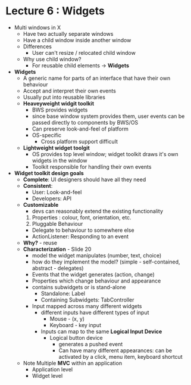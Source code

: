 # Lecture 6 : Widgets
* Multi windows in X
  * Have two actually separate windows
  * Have a child window inside another window
  * Differences
    * User can't resize / relocated child window
  * Why use child window?
    * For reusable child elements -> **Widgets**
* **Widgets**
  * A generic name for parts of an interface that have their own behaviour
  * Accept and interpret their own events
  * Usually put into reusable libraries
  * **Heaveyweight widgit toolkit**
    * BWS provides widgets
    * since base window system provides them, user events can be passed directly to components by BWS/OS
    * Can preserve look-and-feel of platform
    * OS-specific
      * Cross platform support difficult
  * **Lightweight widget toolgit**
    * OS provides top level window; widget toolkit draws it's own widgets in the window
    * Toolkit responsible for handling their own events
* **Widget toolkit design goals**
  * **Complete**: UI designers should have all they need
  * **Consistent**: 
    * User: Look-and-feel
    * Developers: API
  * **Customizable**
    * devs can reasonably extend the existing functionality
    1. Properties : colour, font, orientation, etc.
    2. Pluggable Behaviour
      * Delegate to behaviour to somewhere else 
      * ActionListener: Responding to an event
  * **Why?** - reuse 
  * **Characterization** - Slide 20
    * model the widget manipulates (number, text, choice)
    * how do they implement the model? (simple - self-contained, abstract - delegates)
    * Events that the widget generates (action, change)
    * Properties which change behaviour and appearance
    * contains subwidgets or is stand-alone
      * Standalone: Label
      * Containing Subwidgets: TabController
    * Input mapped across many different widgets
      * different inputs have different types of input
        * Mouse - (x, y)
        * Keyboard - key input
      * Inputs can map to the same **Logical Input Device**
        * Logical button device
          * generates a pushed event
          * Can have many different appearances: can be activated by a click, menu item, keyboard shortcut
  * Note Multiple **MVC** within an application
    * Application level
    * Widget level
